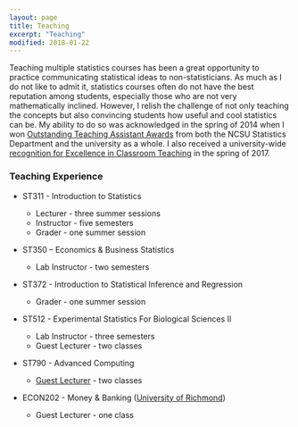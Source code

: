 ```yaml
---
layout: page
title: Teaching
excerpt: "Teaching"
modified: 2018-01-22
---
```


Teaching multiple statistics courses has been a great opportunity to practice communicating statistical ideas to non-statisticians.  As much as I do not like to admit it, statistics courses often do not have the best reputation among students, especially those who are not very mathematically inclined.  However, I relish the challenge of not only teaching the concepts but also convincing students how useful and cool statistics can be.  My ability to do so was acknowledged in the spring of 2014 when I won [Outstanding Teaching Assistant Awards](http://www.stat.ncsu.edu/blogs/news/?p=654) from both the NCSU Statistics Department and the university as a whole.  I also received a university-wide [recognition for Excellence in Classroom Teaching](https://gsa.ncsu.edu/2017-nexcellence-in-graduate-teaching-awards/) in the spring of 2017.  


### Teaching Experience

* ST311 - Introduction to Statistics
    * Lecturer - three summer sessions
    * Instructor - five semesters
    * Grader - one summer session

* ST350 – Economics & Business Statistics
    * Lab Instructor - two semesters

* ST372 - Introduction to Statistical Inference and Regression
    * Grader - one summer session

* ST512 - Experimental Statistics For Biological Sciences II
    * Lab Instructor - three semesters
    * Guest Lecturer - two classes

* ST790 - Advanced Computing
	* [Guest Lecturer](http://brgaines.github.io/talks/) - two classes

* ECON202 - Money & Banking ([University of Richmond](http://www.richmond.edu/))
    * Guest Lecturer - one class


